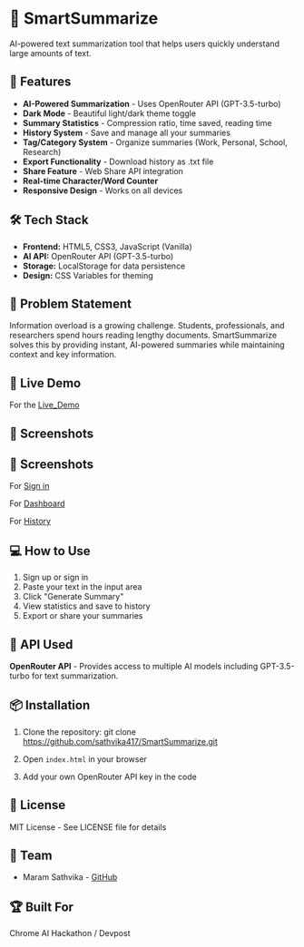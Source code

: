 # 📝 SmartSummarize

AI-powered text summarization tool that helps users quickly understand large amounts of text.

## 🌟 Features

- **AI-Powered Summarization** - Uses OpenRouter API (GPT-3.5-turbo)
- **Dark Mode** - Beautiful light/dark theme toggle
- **Summary Statistics** - Compression ratio, time saved, reading time
- **History System** - Save and manage all your summaries
- **Tag/Category System** - Organize summaries (Work, Personal, School, Research)
- **Export Functionality** - Download history as .txt file
- **Share Feature** - Web Share API integration
- **Real-time Character/Word Counter**
- **Responsive Design** - Works on all devices

## 🛠️ Tech Stack

- **Frontend:** HTML5, CSS3, JavaScript (Vanilla)
- **AI API:** OpenRouter API (GPT-3.5-turbo)
- **Storage:** LocalStorage for data persistence
- **Design:** CSS Variables for theming

## 🎯 Problem Statement

Information overload is a growing challenge. Students, professionals, and researchers spend hours reading lengthy documents. SmartSummarize solves this by providing instant, AI-powered summaries while maintaining context and key information.

## 🚀 Live Demo
For the [Live_Demo](Demo/Live_Demo.mp4)


## 📸 Screenshots

## 📸 Screenshots

For [Sign in](Demo/Sign-in.png)

For [Dashboard](Demo/Dashboard.png)

For [History](Demo/History.png)

## 💻 How to Use

1. Sign up or sign in
2. Paste your text in the input area
3. Click "Generate Summary"
4. View statistics and save to history
5. Export or share your summaries

## 🔑 API Used

**OpenRouter API** - Provides access to multiple AI models including GPT-3.5-turbo for text summarization.

## 📦 Installation

1. Clone the repository:
git clone https://github.com/sathvika417/SmartSummarize.git


2. Open `index.html` in your browser

3.  Add your own OpenRouter API key in the code

## 📝 License

MIT License - See LICENSE file for details

## 👥 Team

- Maram Sathvika - [GitHub](https://github.com/sathvika417)


## 🏆 Built For

Chrome AI Hackathon / Devpost
